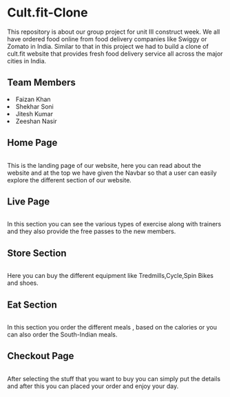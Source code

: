 # Cult.fit-Clone
This repository is about our group project for unit III construct week. We all have ordered food online from food delivery companies like Swiggy or Zomato in India. Similar to that in this project we had to build a clone of cult.fit website that provides fresh food delivery service all across the major cities in India.


<h2>Team Members</h2>
<li>Faizan Khan</li>
<li>Shekhar Soni</li>
<li>Jitesh Kumar</li>
<li>Zeeshan Nasir</li>
<h2>Home Page</h2>
<img src="https://user-images.githubusercontent.com/97458887/165997945-bf07f811-bf12-4800-b717-6d6e110633fa.png" alt="">

<p>This is the landing page of our website, here you can read about the website and at the top we have given the Navbar so that a user can easily explore the 
  different section of our website.</p>
<h2>Live Page</h2>
<img src="https://user-images.githubusercontent.com/97458887/166000612-5cc9beb6-9987-4b1a-831b-70d85c83f32c.png" alt="">
<p>In this section you can see the various types of exercise along with trainers and they also provide the free
    passes to the new members.
</p>
<h2>Store Section</h2>
<img src="https://user-images.githubusercontent.com/97458887/166001554-2a93f6a1-6cd5-4466-9027-475aaa21e279.png" alt="">
<p>Here you can buy the different equipment like Tredmills,Cycle,Spin Bikes and shoes.</p>
<h2>Eat Section</h2>
<img src="https://user-images.githubusercontent.com/97458887/166003579-782960bd-9af2-4d88-917b-be476315a7dd.png" alt="">
<p>In this section you order the different meals , based on the calories or you can also order the South-Indian meals.</p>
<h2>Checkout Page</h2>
<img src="https://user-images.githubusercontent.com/97458887/166005751-4fd4cea2-0608-4cf4-b239-85dabd2a064d.png" alt="">
<p>After selecting the stuff that you want to buy you can simply put the details and after this you can placed your order and enjoy your day.</p>
